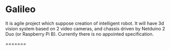 Galileo
=======
It is agile project which suppose creation of intelligent robot. It will have 3d vision system based on 2 video cameras, and chassis driven by Netduino 2 Duo (or Raspberry Pi B).
Currently there is no appointed specification.

=======

